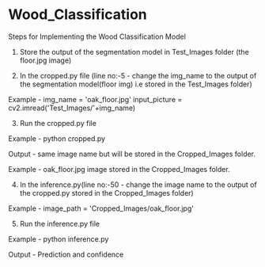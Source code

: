# Wood_Classification

Steps for Implementing the Wood Classification Model

1. Store the output of the segmentation model in Test_Images folder (the floor.jpg image)

2. In the cropped.py file (line no:-5 - change the img_name to the output of the segmentation model(floor img) i.e stored in the Test_Images folder)

Example - img_name = 'oak_floor.jpg' 
          input_picture = cv2.imread('Test_Images/'+img_name)

3. Run the cropped.py file

Example - python cropped.py

Output - same image name but will be stored in the Cropped_Images folder.

Example - oak_floor.jpg image stored in the Cropped_Images folder.


4. In the inference.py(line no:-50 - change the image name to the output of the cropped.py stored in the Cropped_Images folder)

Example - image_path = 'Cropped_Images/oak_floor.jpg'

5. Run the inference.py file

Example - python inference.py

Output - Prediction and confidence
